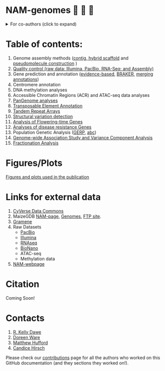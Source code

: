 # NAM-genomes :corn: :corn: :corn:

<details>
  <summary>For co-authors (click to expand)</summary>

### NAM genome paper related scripts and workflows

Please follow this structure for your contribution.

1. Add all the scripts for one specific task inside aptly named folder (eg: `agp-generation`), use hyphen for gaps and use all lower-case letters (if possible).

2. Add a README.md file within the folder, specifically addressing the order and inputs required for the scripts you put in the folder

3. If you have any figures, please create a folder within that section folder  (please name it "assets") and drop them there. You can also add other files or things that doesn't qualify as scripts in there.

5. Please check if your section is linked correctly from the main README page

5. Please let me know if you have any questions or have any suggestions!

Go, NAMsters!

![NAMsters](/assets/NAMster2.png)
</details>


# Table of contents:

1.  Genome assembly methods ([contig, hybrid scaffold](genome-assembly/README.md) and [pseudomolecule construction](agp-generation/README.md) )
2. [Quality control (raw data: Illumina, PacBio, RNA-Seq; and Assembly)](quality-control/README.md)
3. Gene prediction and annotation ([evidence-based](gene-prediction/evidence-based.md), [BRAKER](gene-prediction/ab-initios.md), [merging annotations](gene-prediction/merge-predictions.md))
4. Centromere annotation
5. DNA methylation analyses
6. Accessible Chromatin Regions (ACR) and ATAC-seq data analyses
7. [PanGenome analyses](pangenome-analyses/README.md)
8. [Transposable Element Annotation](te-annotation/readme.md)
9. [Tandem Repeat Arrays](tandemrepeat-quantification/README.md)
10. [Structural variation detection](structural-variation/README.md)
11. [Analysis of Flowering-time Genes](structural-variation/FTGene_Expression_README.md)
12. [Analyses of disease resistance Genes](NLR-genes/README.md)
13. Population Genetic Analysis ([GERP](gerp/README.md), [abc](abc/README.md))
14. [Genome-wide Association Study and Variance Component Analysis](gwas-vcap/README.md)
15. [Fractionation Analysis](fractionation/README.md)

# Figures/Plots

[Figures and plots used in the publication](publication-plots/README.md)

# Links for external data

1. [CyVerse Data Commons](https://datacommons.cyverse.org/browse/iplant/home/shared/NAM/NAM_genome_and_annotation_Jan2021_release)
2. MaizeGDB [NAM-page](https://www.maizegdb.org/NAM_project), [Genomes](https://www.maizegdb.org/genome#sets), [FTP site](https://download.maizegdb.org/).
3. [Gramene](http://ftp.gramene.org/nam/release-3/)
3. Raw Datasets
    - [PacBio](https://www.ebi.ac.uk/ena/browser/view/PRJEB31061)
    - [Illumina](https://www.ebi.ac.uk/ena/browser/view/PRJEB31061)
    - [RNAseq](https://www.ebi.ac.uk/ena/browser/view/PRJEB32225)
    - [BioNano](https://www.ebi.ac.uk/ena/browser/view/PRJEB31061)
    - ATAC-seq
    - Methylation data
 4. [NAM-webpage](https://nam-genomes.org/)

# Citation

Coming Soon!

# Contacts

1. [R. Kelly Dawe](http://www.dawelab.org/)
2. [Doreen Ware](https://www.cshl.edu/research/faculty-staff/doreen-ware/)
3. [Matthew Hufford](https://mhufford.public.iastate.edu/HuffordLab/home.html)
4. [Candice Hirsch](http://hirschlab.cfans.umn.edu/)


Please check our [contributions](https://github.com/HuffordLab/NAM-genomes/graphs/contributors) page for all the authors who worked on this GitHub documentation (and they sections they worked on!).

